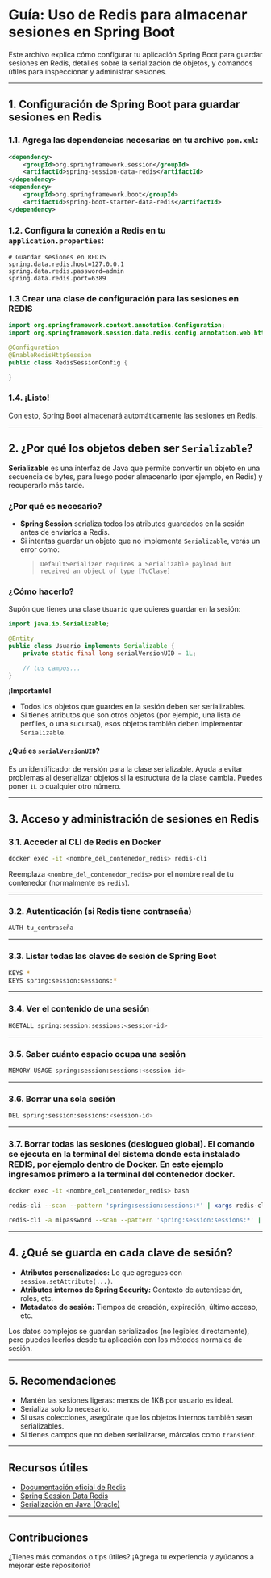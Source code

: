 # Guía: Uso de Redis para almacenar sesiones en Spring Boot

Este archivo explica cómo configurar tu aplicación Spring Boot para guardar sesiones en Redis, detalles sobre la serialización de objetos, y comandos útiles para inspeccionar y administrar sesiones.

---

## 1. Configuración de Spring Boot para guardar sesiones en Redis

### 1.1. Agrega las dependencias necesarias en tu archivo `pom.xml`:

```xml
<dependency>
    <groupId>org.springframework.session</groupId>
    <artifactId>spring-session-data-redis</artifactId>
</dependency>
<dependency>
    <groupId>org.springframework.boot</groupId>
    <artifactId>spring-boot-starter-data-redis</artifactId>
</dependency>
```

### 1.2. Configura la conexión a Redis en tu `application.properties`:

```properties
# Guardar sesiones en REDIS
spring.data.redis.host=127.0.0.1
spring.data.redis.password=admin
spring.data.redis.port=6389
```

### 1.3 Crear una clase de configuración para las sesiones en REDIS
```java
import org.springframework.context.annotation.Configuration;
import org.springframework.session.data.redis.config.annotation.web.http.EnableRedisHttpSession;

@Configuration
@EnableRedisHttpSession
public class RedisSessionConfig {

}
```

### 1.4. ¡Listo!
Con esto, Spring Boot almacenará automáticamente las sesiones en Redis.

---

## 2. ¿Por qué los objetos deben ser `Serializable`?

**Serializable** es una interfaz de Java que permite convertir un objeto en una secuencia de bytes, para luego poder almacenarlo (por ejemplo, en Redis) y recuperarlo más tarde.

### ¿Por qué es necesario?
- **Spring Session** serializa todos los atributos guardados en la sesión antes de enviarlos a Redis.
- Si intentas guardar un objeto que no implementa `Serializable`, verás un error como:
  > `DefaultSerializer requires a Serializable payload but received an object of type [TuClase]`

### ¿Cómo hacerlo?

Supón que tienes una clase `Usuario` que quieres guardar en la sesión:

```java
import java.io.Serializable;

@Entity
public class Usuario implements Serializable {
    private static final long serialVersionUID = 1L;

    // tus campos...
}
```

**¡Importante!**
- Todos los objetos que guardes en la sesión deben ser serializables.
- Si tienes atributos que son otros objetos (por ejemplo, una lista de perfiles, o una sucursal), esos objetos también deben implementar `Serializable`.

#### ¿Qué es `serialVersionUID`?
Es un identificador de versión para la clase serializable. Ayuda a evitar problemas al deserializar objetos si la estructura de la clase cambia. Puedes poner `1L` o cualquier otro número.

---

## 3. Acceso y administración de sesiones en Redis

### 3.1. Acceder al CLI de Redis en Docker

```bash
docker exec -it <nombre_del_contenedor_redis> redis-cli
```
Reemplaza `<nombre_del_contenedor_redis>` por el nombre real de tu contenedor (normalmente es `redis`).

---

### 3.2. Autenticación (si Redis tiene contraseña)

```bash
AUTH tu_contraseña
```

---

### 3.3. Listar todas las claves de sesión de Spring Boot

```bash
KEYS *
KEYS spring:session:sessions:*
```

---

### 3.4. Ver el contenido de una sesión

```bash
HGETALL spring:session:sessions:<session-id>
```

---

### 3.5. Saber cuánto espacio ocupa una sesión

```bash
MEMORY USAGE spring:session:sessions:<session-id>
```

---

### 3.6. Borrar una sola sesión

```bash
DEL spring:session:sessions:<session-id>
```

---

### 3.7. Borrar todas las sesiones (deslogueo global). El comando se ejecuta en la terminal del sistema donde esta instalado REDIS, por ejemplo dentro de Docker. En este ejemplo ingresamos primero a la terminal del contenedor docker.

```bash
docker exec -it <nombre_del_contenedor_redis> bash

redis-cli --scan --pattern 'spring:session:sessions:*' | xargs redis-cli DEL

redis-cli -a mipassword --scan --pattern 'spring:session:sessions:*' | xargs redis-cli -a mipassword DEL

```

---

## 4. ¿Qué se guarda en cada clave de sesión?

- **Atributos personalizados:** Lo que agregues con `session.setAttribute(...)`.
- **Atributos internos de Spring Security:** Contexto de autenticación, roles, etc.
- **Metadatos de sesión:** Tiempos de creación, expiración, último acceso, etc.

Los datos complejos se guardan serializados (no legibles directamente), pero puedes leerlos desde tu aplicación con los métodos normales de sesión.

---

## 5. Recomendaciones

- Mantén las sesiones ligeras: menos de 1KB por usuario es ideal.
- Serializa solo lo necesario.
- Si usas colecciones, asegúrate que los objetos internos también sean serializables.
- Si tienes campos que no deben serializarse, márcalos como `transient`.

---

## Recursos útiles

- [Documentación oficial de Redis](https://redis.io/commands/)
- [Spring Session Data Redis](https://docs.spring.io/spring-session/reference/data-redis.html)
- [Serialización en Java (Oracle)](https://docs.oracle.com/javase/8/docs/platform/serialization/spec/serial-arch.html)

---

## Contribuciones

¿Tienes más comandos o tips útiles? ¡Agrega tu experiencia y ayúdanos a mejorar este repositorio!
